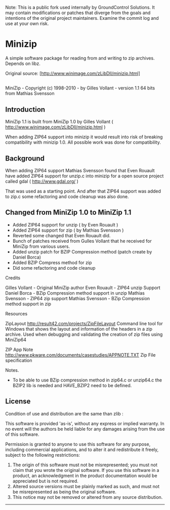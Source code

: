 Note: This is a public fork used internally by GroundControl Solutions. It may contain modifications or patches that diverge from the goals and intentions of the original project maintainers. Examine the commit log and use at your own risk.

# Minizip

A simple software package for reading from and writing to zip archives. Depends on libz.

Original source: [http://www.winimage.com/zLibDll/minizip.html]

##

MiniZip - Copyright (c) 1998-2010 - by Gilles Vollant - version 1.1 64 bits from Mathias Svensson

Introduction
---------------------
MiniZip 1.1 is built from MiniZip 1.0 by Gilles Vollant ( http://www.winimage.com/zLibDll/minizip.html )

When adding ZIP64 support into minizip it would result into risk of breaking compatibility with minizip 1.0.
All possible work was done for compatibility.


Background
---------------------
When adding ZIP64 support Mathias Svensson found that Even Rouault have added ZIP64 
support for unzip.c into minizip for a open source project called gdal ( http://www.gdal.org/ )

That was used as a starting point. And after that ZIP64 support was added to zip.c
some refactoring and code cleanup was also done.


Changed from MiniZip 1.0 to MiniZip 1.1
---------------------------------------
* Added ZIP64 support for unzip ( by Even Rouault )
* Added ZIP64 support for zip ( by Mathias Svensson )
* Reverted some changed that Even Rouault did.
* Bunch of patches received from Gulles Vollant that he received for MiniZip from various users.
* Added unzip patch for BZIP Compression method (patch create by Daniel Borca)
* Added BZIP Compress method for zip
* Did some refactoring and code cleanup


Credits

 Gilles Vollant    - Original MiniZip author
 Even Rouault      - ZIP64 unzip Support
 Daniel Borca      - BZip Compression method support in unzip
 Mathias Svensson  - ZIP64 zip support
 Mathias Svensson  - BZip Compression method support in zip

 Resources

 ZipLayout   http://result42.com/projects/ZipFileLayout
             Command line tool for Windows that shows the layout and information of the headers in a zip archive.
             Used when debugging and validating the creation of zip files using MiniZip64


 ZIP App Note  http://www.pkware.com/documents/casestudies/APPNOTE.TXT
               Zip File specification


Notes.
 * To be able to use BZip compression method in zip64.c or unzip64.c the BZIP2 lib is needed and HAVE_BZIP2 need to be defined.

License
----------------------------------------------------------
   Condition of use and distribution are the same than zlib :

  This software is provided 'as-is', without any express or implied
  warranty.  In no event will the authors be held liable for any damages
  arising from the use of this software.

  Permission is granted to anyone to use this software for any purpose,
  including commercial applications, and to alter it and redistribute it
  freely, subject to the following restrictions:

  1. The origin of this software must not be misrepresented; you must not
     claim that you wrote the original software. If you use this software
     in a product, an acknowledgment in the product documentation would be
     appreciated but is not required.
  2. Altered source versions must be plainly marked as such, and must not be
     misrepresented as being the original software.
  3. This notice may not be removed or altered from any source distribution.

----------------------------------------------------------
